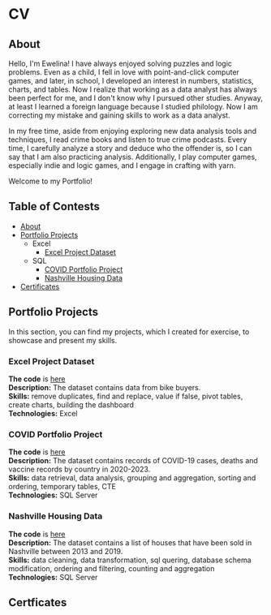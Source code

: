 # CV

## About
Hello, I'm Ewelina! I have always enjoyed solving puzzles and logic problems. Even as a child, I fell in love with point-and-click computer games, and later, in school, I developed an interest in numbers, statistics, charts, and tables. Now I realize that working as a data analyst has always been perfect for me, and I don't know why I pursued other studies. Anyway, at least I learned a foreign language because I studied philology. Now I am correcting my mistake and gaining skills to work as a data analyst.

In my free time, aside from enjoying exploring new data analysis tools and techniques, I read crime books and listen to true crime podcasts. Every time, I carefully analyze a story and deduce who the offender is, so I can say that I am also practicing analysis. Additionally, I play computer games, especially indie and logic games, and I engage in crafting with yarn.

Welcome to my Portfolio!

## Table of Contests
* [About](#about)
* [Portfolio Projects](#Portfolio-Projects)
  * Excel
    * [Excel Project Dataset](#Excel-Project-Dataset)
  * SQL
    * [COVID Portfolio Project](#COVID-Portfolio-Project)
    * [Nashville Housing Data](#Nashville-Housing-Data)
* [Certificates](#Certificates)  

## Portfolio Projects
In this section, you can find my projects, which I created for exercise, to showcase and present my skills.
### Excel Project Dataset
**The code** is [here](https://github.com/EwelinaZarnowska/PortfolioProjects/blob/main/COVID%20Portfolio%20Project.sql) <br/>
**Description:** The dataset contains data from bike buyers. <br/>
**Skills:** remove duplicates, find and replace, value if false, pivot tables, create charts, building the dashboard <br/>
**Technologies:** Excel <br/>

### COVID Portfolio Project
**The code** is [here](https://github.com/EwelinaZarnowska/PortfolioProjects/blob/main/COVID%20Portfolio%20Project.sql) <br/>
**Description:** The dataset contains records of COVID-19 cases, deaths and vaccine records by country in 2020-2023. <br/>
**Skills:** data retrieval, data analysis, grouping and aggregation, sorting and ordering, temporary tables, CTE <br/>
**Technologies:** SQL Server <br/>

### Nashville Housing Data
**The code** is [here](https://github.com/EwelinaZarnowska/PortfolioProjects/blob/main/Nashville%20Housing%20Data%20for%20Data%20Cleaning.sql) <br/>
**Description:** The dataset contains a list of houses that have been sold in Nashville between 2013 and 2019. <br/>
**Skills:** data cleaning, data transformation, sql quering, database schema modification, ordering and filtering, counting and aggregation <br/>
**Technologies:** SQL Server

## Certficates
